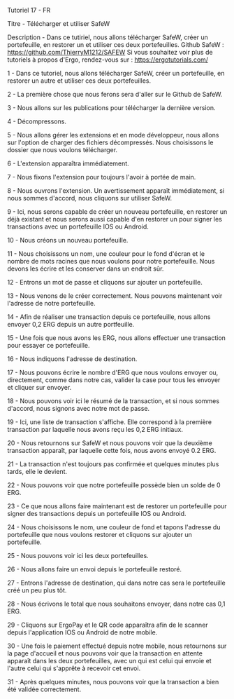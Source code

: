 Tutoriel 17 - FR

Titre - Télécharger et utiliser SafeW

Description - Dans ce tutiriel, nous allons télécharger SafeW, créer un portefeuille, en restorer un et utiliser ces deux portefeuilles. Github SafeW : https://github.com/ThierryM1212/SAFEW Si vous souhaitez voir plus de tutoriels à propos d'Ergo, rendez-vous sur : https://ergotutorials.com/

1 - Dans ce tutoriel, nous allons télécharger SafeW, créer un portefeuille, en restorer un autre et utiliser ces deux portefeuilles.

2 - La première chose que nous ferons sera d'aller sur le Github de SafeW.

3 - Nous allons sur les publications pour télécharger la dernière version.

4 - Décompressons.

5 - Nous allons gérer les extensions et en mode développeur, nous allons sur l'option de charger des fichiers décompressés. Nous choisissons le dossier que nous voulons télécharger.

6 - L'extension apparaîtra immédiatement.

7 - Nous fixons l'extension pour toujours l'avoir à portée de main.

8 - Nous ouvrons l'extension. Un avertissement apparaît immédiatement, si nous sommes d'accord, nous cliquons sur utiliser SafeW.

9 - Ici, nous serons capable de créer un nouveau portefeuille, en restorer un déjà existant et nous serons aussi capable d'en restorer un pour signer les transactions avec un portefeuille IOS ou Android.

10 - Nous créons un nouveau portefeuille.

11 - Nous choisissons un nom, une couleur pour le fond d'écran et le nombre de mots racines que nous voulons pour notre portefeuille. Nous devons les écrire et les conserver dans un endroit sûr.

12 - Entrons un mot de passe et cliquons sur ajouter un portefeuille.

13 - Nous venons de le créer correctement. Nous pouvons maintenant voir l'adresse de notre portefeuille.

14 - Afin de réaliser une transaction depuis ce portefeuille, nous allons envoyer 0,2 ERG depuis un autre portfeuille.

15 - Une fois que nous avons les ERG, nous allons effectuer une transaction pour essayer ce portefeuille.

16 - Nous indiquons l'adresse de destination.

17 - Nous pouvons écrire le nombre d'ERG que nous voulons envoyer ou, directement, comme dans notre cas, valider la case pour tous les envoyer et cliquer sur envoyer.

18 - Nous pouvons voir ici le résumé de la transaction, et si nous sommes d'accord, nous signons avec notre mot de passe.

19 - Ici, une liste de transaction s'affiche. Elle correspond à la première transaction par laquelle nous avons reçu les 0,2 ERG initiaux.

20 - Nous retournons sur SafeW et nous pouvons voir que la deuxième transaction apparaît, par laquelle cette fois, nous avons envoyé 0.2 ERG.

21 - La transaction n'est toujours pas confirmée et quelques minutes plus tards, elle le devient.

22 - Nous pouvons voir que notre portefeuille possède bien un solde de 0 ERG.

23 - Ce que nous allons faire maintenant est de restorer un portefeuille pour signer des transactions depuis un portefeuille IOS ou Android.

24 - Nous choisissons le nom, une couleur de fond et tapons l'adresse du portefeuille que nous voulons restorer et cliquons sur ajouter un portefeuille.

25 - Nous pouvons voir ici les deux portefeuilles.

26 - Nous allons faire un envoi depuis le portefeuille restoré.

27 - Entrons l'adresse de destination, qui dans notre cas sera le portefeuille créé un peu plus tôt.

28 - Nous écrivons le total que nous souhaitons envoyer, dans notre cas 0,1 ERG.

29 - Cliquons sur ErgoPay et le QR code apparaîtra afin de le scanner depuis l'application IOS ou Android de notre mobile.

30 - Une fois le paiement effectué depuis notre mobile, nous retournons sur la page d'accueil et nous pouvons voir que la transaction en attente apparaît dans les deux portefeuilles, avec un qui est celui qui envoie et l'autre celui qui s'apprête à recevoir cet envoi.

31 - Après quelques minutes, nous pouvons voir que la transaction a bien été validée correctement.
